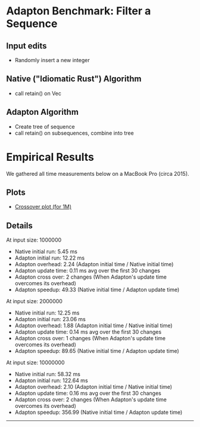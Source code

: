 Adapton Benchmark: Filter a Sequence
============================================

Input edits
-----------
 - Randomly insert a new integer

Native ("Idiomatic Rust") Algorithm
-------------------------------------
 - call retain() on Vec

Adapton Algorithm
-------------------
 - Create tree of sequence
 - call retain() on subsequences, combine into tree

Empirical Results
=================

We gathered all time measurements below on a MacBook Pro (circa 2015).

Plots
------

- [Crossover plot (for 1M)](default.pdf)

Details
------------

At input size: 1000000
 - Native initial run: 5.45 ms
 - Adapton initial run: 12.22 ms
 - Adapton overhead: 2.24 (Adapton initial time / Native initial time)
 - Adapton update time: 0.11 ms avg over the first 30 changes
 - Adapton cross over: 2 changes  (When Adapton's update time overcomes its overhead)
 - Adapton speedup: 49.33 (Native initial time / Adapton update time)

 At input size: 2000000
 - Native initial run: 12.25 ms
 - Adapton initial run: 23.06 ms
 - Adapton overhead: 1.88 (Adapton initial time / Native initial time)
 - Adapton update time: 0.14 ms avg over the first 30 changes
 - Adapton cross over: 1 changes  (When Adapton's update time overcomes its overhead)
 - Adapton speedup: 89.65 (Native initial time / Adapton update time)

At input size: 10000000
 - Native initial run: 58.32 ms
 - Adapton initial run: 122.64 ms
 - Adapton overhead: 2.10 (Adapton initial time / Native initial time)
 - Adapton update time: 0.16 ms avg over the first 30 changes
 - Adapton cross over: 2 changes  (When Adapton's update time overcomes its overhead)
 - Adapton speedup: 356.99 (Native initial time / Adapton update time)

------------

